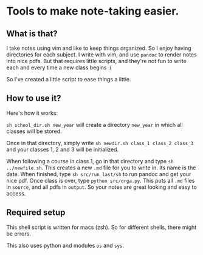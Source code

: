 # Tools to make note-taking easier.

## What is that?

I take notes using vim and like to keep things organized. So I enjoy having directories for each subject. I write with vim, and use `pandoc` to render notes into nice pdfs. But that requires little scripts, and they're not fun to write each and every time a new class begins :(

So I've created a little script to ease things a little.

## How to use it?

Here's how it works:

`sh school_dir.sh new_year` will create a directory `new_year` in which all classes will be stored.

Once in that directory, simply write `sh newdir.sh class_1 class_2 class_3` and your classes 1, 2 and 3 will be initialized.

When following a course in class 1, go in that directory and type `sh ../newfile.sh`. This creates a new `.md` file for you to write in. Its name is the date. When finished, type `sh src/run_last/sh` to run pandoc and get your nice pdf. Once class is over, type `python src/orga.py`. This puts all `.md` files in `source`, and all pdfs in `output`. So your notes are great looking and easy to access.

## Required setup

This shell script is written for macs (zsh). So for different shells, there might be errors.

This also uses python and modules `os` and `sys`.
